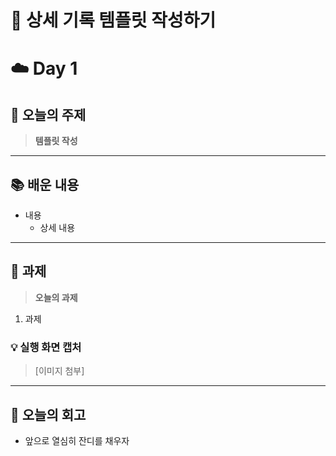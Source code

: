 # 📌 상세 기록 템플릿 작성하기

# ☁️ Day 1

## 🔖 오늘의 주제
> **템플릿 작성**

---

## 📚 배운 내용

- 내용
    - 상세 내용

---

## 📝 과제

> **오늘의 과제**
1. 과제

### 💡 실행 화면 캡처

> [이미지 첨부]

---

## 💭 오늘의 회고

- 앞으로 열심히 잔디를 채우자
